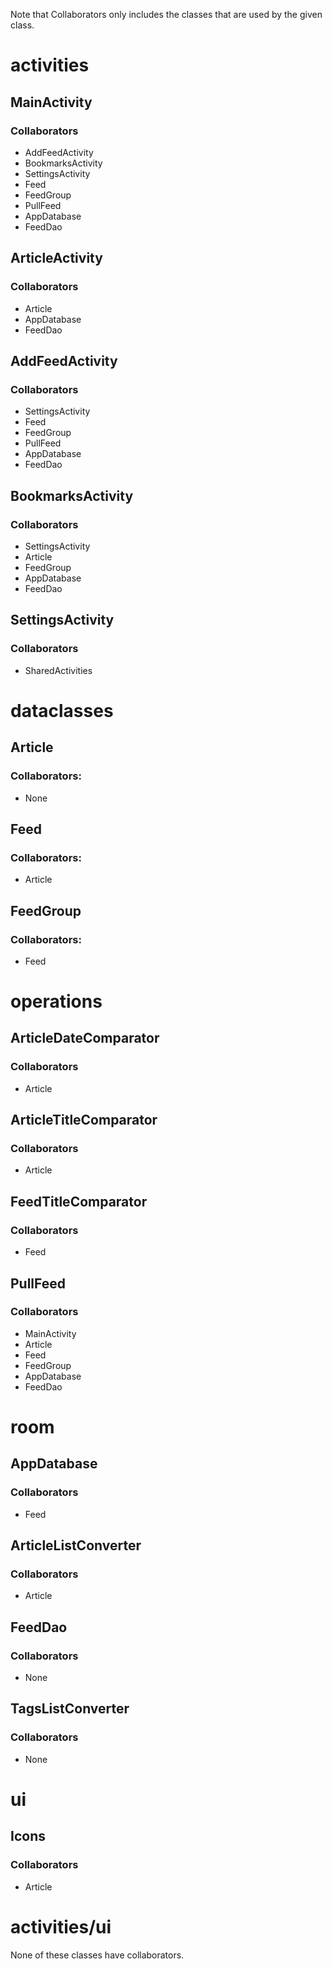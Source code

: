  <!-- Entity:         [3/3] -->
 <!-- Use Cases:      [2/2] -->
 <!-- Controllers:    [5/1] -->
 <!-- User Interface: [1/1] -->

Note that Collaborators only includes the classes that are used by the given class.

# activities

## MainActivity

### Collaborators
- AddFeedActivity
- BookmarksActivity
- SettingsActivity
- Feed
- FeedGroup
- PullFeed
- AppDatabase
- FeedDao

## ArticleActivity

### Collaborators
- Article
- AppDatabase
- FeedDao

## AddFeedActivity

### Collaborators
- SettingsActivity
- Feed
- FeedGroup
- PullFeed
- AppDatabase
- FeedDao

## BookmarksActivity

### Collaborators
- SettingsActivity
- Article
- FeedGroup
- AppDatabase
- FeedDao

## SettingsActivity

### Collaborators
- SharedActivities

# dataclasses

## Article

### Collaborators:
- None

## Feed


### Collaborators:
- Article

## FeedGroup

### Collaborators:
- Feed

# operations

## ArticleDateComparator

### Collaborators
- Article

## ArticleTitleComparator

### Collaborators
- Article

## FeedTitleComparator

### Collaborators
- Feed

## PullFeed

### Collaborators
- MainActivity
- Article 
- Feed
- FeedGroup 
- AppDatabase
- FeedDao

# room

##  AppDatabase

### Collaborators
- Feed

## ArticleListConverter

### Collaborators
- Article

## FeedDao

### Collaborators
- None 

## TagsListConverter

### Collaborators
- None

# ui

## Icons

### Collaborators
- Article 

# activities/ui
None of these classes have collaborators. 
